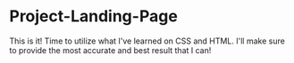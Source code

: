 # Project-Landing-Page

This is it! Time to utilize what I've learned on CSS and HTML. I'll make sure to provide the most accurate and best result that I can!